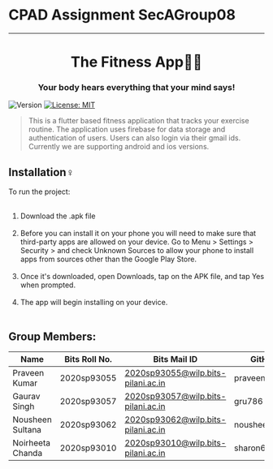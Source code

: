 # CPAD Assignment SecAGroup08

----------------------------------------------------

<h1 align="center">The Fitness App🤸‍♀️</h1>
<h3 align="center">Your body hears everything that your mind says!</h3>

<p>
  <img alt="Version" src="https://img.shields.io/badge/version-v1.0.0-green.svg?cacheSeconds=2592000" />
  <a href="#" target="_blank">
    <img alt="License: MIT" src="https://img.shields.io/badge/License-MIT-yellow.svg" />
  </a>
</p>

> This is a flutter based fitness application that tracks your exercise routine. The application uses firebase for data storage and authentication of users. Users can also login via their gmail ids. Currently we are supporting android and ios versions.

<h2>Installation♀</h2>
To run the project: <br> <br>

1. Download the .apk file <br><br>
2. Before you can install it on your phone you will need to make sure that third-party apps are allowed on your device. Go to Menu > Settings > Security > and check Unknown Sources to allow your phone to install apps from sources other than the Google Play Store. <br><br>
3. Once it's downloaded, open Downloads, tap on the APK file, and tap Yes when prompted. <br><br>
5. The app will begin installing on your device. <br><br>

	  
## Group Members:
| Name           | Bits Roll No.     | Bits Mail ID                             | GitHub ID |
| -------------- | ----------------- | ---------------------------------------- | -------------- |
|Praveen Kumar  |  2020sp93055      |   2020sp93055@wilp.bits-pilani.ac.in     |   praveenkr3187 |
|Gaurav Singh |   2020sp93057     |     2020sp93057@wilp.bits-pilani.ac.in   |     gru786 |
|Nousheen Sultana     |   2020sp93062     |     2020sp93062@wilp.bits-pilani.ac.in   |     nousheensulthana |
|Noirheeta Chanda	   |  2020sp93010      |    2020sp93010@wilp.bits-pilani.ac.in    |    sharon698 |
